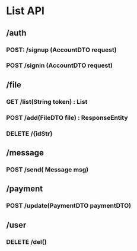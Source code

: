 # List API 
## /auth
### POST: /signup (AccountDTO request) 
### POST /signin (AccountDTO request) 

## /file
### GET /list(String token) : List<File>
### POST /add(FileDTO file) : ResponseEntity
### DELETE /{idStr}

## /message
### POST /send( Message msg)

## /payment
### POST /update(PaymentDTO paymentDTO)

## /user
### DELETE /del()
